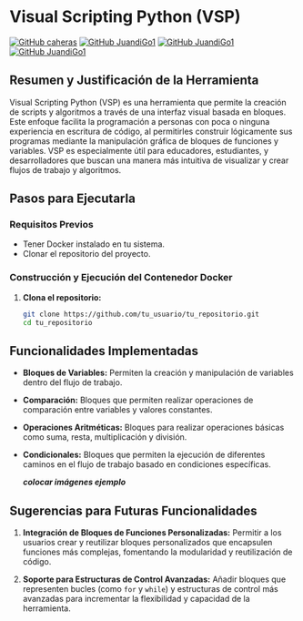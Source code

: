 # Visual Scripting Python (VSP)
[![GitHub caheras](https://img.shields.io/badge/by-caheras-blue)](https://github.com/caheras)
[![GitHub JuandiGo1](https://img.shields.io/badge/by-JuandiGo1-green)](https://github.com/JuandiGo1)
[![GitHub JuandiGo1](https://img.shields.io/badge/by-JuandiGo1-red)](https://github.com/JuandiGo1)
[![GitHub JuandiGo1](https://img.shields.io/badge/by-JuandiGo1-purple)](https://github.com/JuandiGo1)

## Resumen y Justificación de la Herramienta

Visual Scripting Python (VSP) es una herramienta que permite la creación de scripts y algoritmos a través de una interfaz visual basada en bloques. Este enfoque facilita la programación a personas con poca o ninguna experiencia en escritura de código, al permitirles construir lógicamente sus programas mediante la manipulación gráfica de bloques de funciones y variables. VSP es especialmente útil para educadores, estudiantes, y desarrolladores que buscan una manera más intuitiva de visualizar y crear flujos de trabajo y algoritmos.

## Pasos para Ejecutarla

### Requisitos Previos

- Tener Docker instalado en tu sistema.
- Clonar el repositorio del proyecto.

### Construcción y Ejecución del Contenedor Docker

1. **Clona el repositorio:**

    ```bash
    git clone https://github.com/tu_usuario/tu_repositorio.git
    cd tu_repositorio
    ```



## Funcionalidades Implementadas

- **Bloques de Variables:**
  Permiten la creación y manipulación de variables dentro del flujo de trabajo.

- **Comparación:**
  Bloques que permiten realizar operaciones de comparación entre variables y valores constantes.

- **Operaciones Aritméticas:**
  Bloques para realizar operaciones básicas como suma, resta, multiplicación y división.

- **Condicionales:**
  Bloques que permiten la ejecución de diferentes caminos en el flujo de trabajo basado en condiciones específicas.

  ***colocar imágenes ejemplo***

## Sugerencias para Futuras Funcionalidades

1. **Integración de Bloques de Funciones Personalizadas:**
   Permitir a los usuarios crear y reutilizar bloques personalizados que encapsulen funciones más complejas, fomentando la modularidad y reutilización de código.

2. **Soporte para Estructuras de Control Avanzadas:**
   Añadir bloques que representen bucles (como `for` y `while`) y estructuras de control más avanzadas para incrementar la flexibilidad y capacidad de la herramienta.
